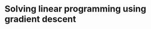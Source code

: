 # Solving linear programming using gradient descent

<div id="animation-1">
<script src="./interior-point.js"></script>

<script type="text/javascript">
document.body.onload = function() { init_interior_point(); }
</script>
